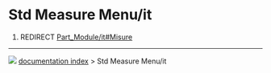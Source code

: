 # Std Measure Menu/it
1.  REDIRECT [Part_Module/it#Misure](Part_Module/it#Misure.md)



---
![](images/Button_right.svg) [documentation index](../README.md) > Std Measure Menu/it
